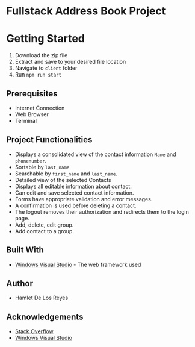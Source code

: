 #  Fullstack Address Book Project

# Getting Started
1. Download the zip file
2. Extract and save to your desired file location
3. Navigate to `client` folder
4. Run `npm run start` 


## Prerequisites

   -  Internet Connection
   - Web Browser
   - Terminal

## Project Functionalities
   - Displays a consolidated view of the contact information  `Name` and  `phonenumber`.
  - Sortable by  `last_name`
  - Searchable by  `first_name`  and  `last_name`.
  - Detailed view of the selected Contacts
  - Displays all editable information about contact.
  - Can edit and save selected contact information.
  - Forms have appropriate validation and error messages.
  - A confirmation is used before deleting a contact.
  - The logout removes their authorization and redirects them to the login page.
  - Add, delete, edit group.
  - Add contact to a group.

## Built With
- [Windows Visual Studio](https://code.visualstudio.com) - The web framework used




## Author

- Hamlet De Los Reyes



## Acknowledgements

- [Stack Overflow]([https://stackoverflow.com/](https://stackoverflow.com/))
- [Windows Visual Studio](https://code.visualstudio.com)
